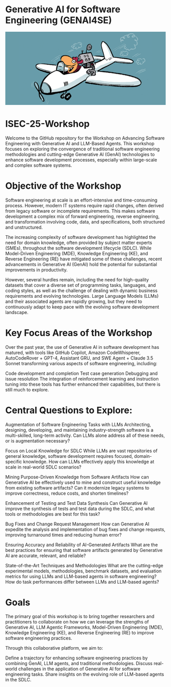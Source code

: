 # Generative AI for Software Engineering (GENAI4SE)
![Workshop Banner](assets/copilot.jpeg) 
# ISEC-25-Workshop
Welcome to the GitHub repository for the Workshop on Advancing Software Engineering with Generative AI and LLM-Based Agents. This workshop focuses on exploring the convergence of traditional software engineering methodologies and cutting-edge Generative AI (GenAI) technologies to enhance software development processes, especially within large-scale and complex software systems.

# Objective of the Workshop
Software engineering at scale is an effort-intensive and time-consuming process. However, modern IT systems require rapid changes, often derived from legacy software or incomplete requirements. This makes software development a complex mix of forward engineering, reverse engineering, and transformation involving code, data, and specifications, both structured and unstructured.

The increasing complexity of software development has highlighted the need for domain knowledge, often provided by subject matter experts (SMEs), throughout the software development lifecycle (SDLC). While Model-Driven Engineering (MDE), Knowledge Engineering (KE), and Reverse Engineering (RE) have mitigated some of these challenges, recent advancements in Generative AI (GenAI) hold the potential for substantial improvements in productivity.

However, several hurdles remain, including the need for high-quality datasets that cover a diverse set of programming tasks, languages, and coding styles, as well as the challenge of dealing with dynamic business requirements and evolving technologies. Large Language Models (LLMs) and their associated agents are rapidly growing, but they need to continuously adapt to keep pace with the evolving software development landscape.

# Key Focus Areas of the Workshop
Over the past year, the use of Generative AI in software development has matured, with tools like GitHub Copilot, Amazon CodeWhisperer, AutoCodeRover + GPT-4, Assistant GRU, and SWE Agent + Claude 3.5 Sonnet transforming various aspects of software engineering, including:

Code development and completion
Test case generation
Debugging and issue resolution
The integration of reinforcement learning and instruction tuning into these tools has further enhanced their capabilities, but there is still much to explore.

# Central Questions to Explore:
Augmentation of Software Engineering Tasks with LLMs
Architecting, designing, developing, and maintaining industry-strength software is a multi-skilled, long-term activity. Can LLMs alone address all of these needs, or is augmentation necessary?

Focus on Local Knowledge for SDLC
While LLMs are vast repositories of general knowledge, software development requires focused, domain-specific knowledge. How can LLMs effectively apply this knowledge at scale in real-world SDLC scenarios?

Mining Purpose-Driven Knowledge from Software Artifacts
How can Generative AI be effectively used to mine and construct useful knowledge from existing software artifacts? Can it modernize legacy systems to improve correctness, reduce costs, and shorten timelines?

Enhancement of Testing and Test Data Synthesis
Can Generative AI improve the synthesis of tests and test data during the SDLC, and what tools or methodologies are best for this task?

Bug Fixes and Change Request Management
How can Generative AI expedite the analysis and implementation of bug fixes and change requests, improving turnaround times and reducing human error?

Ensuring Accuracy and Reliability of AI-Generated Artifacts
What are the best practices for ensuring that software artifacts generated by Generative AI are accurate, relevant, and reliable?

State-of-the-Art Techniques and Methodologies
What are the cutting-edge experimental models, methodologies, benchmark datasets, and evaluation metrics for using LLMs and LLM-based agents in software engineering? How do task performances differ between LLMs and LLM-based agents?

# Goals
The primary goal of this workshop is to bring together researchers and practitioners to collaborate on how we can leverage the strengths of Generative AI, LLM Agentic Frameworks, Model-Driven Engineering (MDE), Knowledge Engineering (KE), and Reverse Engineering (RE) to improve software engineering practices.

Through this collaborative platform, we aim to:

Define a trajectory for enhancing software engineering practices by combining GenAI, LLM agents, and traditional methodologies.
Discuss real-world challenges in the application of Generative AI for software engineering tasks.
Share insights on the evolving role of LLM-based agents in the SDLC.
